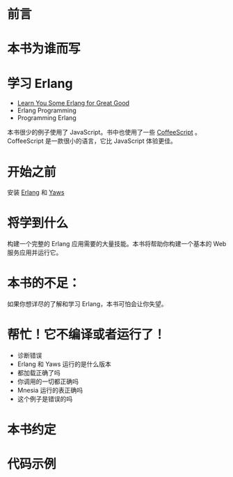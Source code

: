 # 前言
# 本书为谁而写
# 学习 Erlang
- [Learn You Some Erlang for Great Good](http://learnyousomeerlang.com/)
- Erlang Programming
- Programming Erlang


本书很少的例子使用了 JavaScript。书中也使用了一些 [CoffeeScript](http://coffeescript.org/) 。CoffeeScript 是一款很小的语言，它比 JavaScript 体验更佳。

# 开始之前
安装 [Erlang](http://www.erlang.org/) 和 [Yaws](http://yaws.hyber.org/)
# 将学到什么
构建一个完整的 Erlang 应用需要的大量技能。本书将帮助你构建一个基本的 Web 服务应用并运行它。


# 本书的不足：
如果你想详尽的了解和学习 Erlang，本书可怕会让你失望。

# 帮忙！它不编译或者运行了！
- 诊断错误
- Erlang 和 Yaws 运行的是什么版本
- 都加载正确了吗
- 你调用的一切都正确吗
- Mnesia 运行的表正确吗
- 这个例子是错误的吗

# 本书约定
# 代码示例
